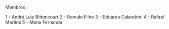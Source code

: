 Membros :

1 - André Luiz Bittencourt
2 - Romulo Filho
3 - Eduardo Calandrini
4 - Rafael Martins
5 - Maria Fernanda